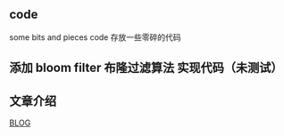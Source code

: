 ## code
some bits and pieces code 
存放一些零碎的代码 

## 添加 bloom filter 布隆过滤算法 实现代码（未测试）


## 文章介绍
[BLOG](https://zhongsx.github.io)


